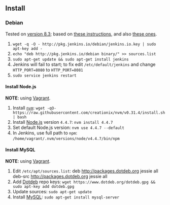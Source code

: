 ## Install

### Debian

Tested on [version 8.3](https://www.debian.org/News/2016/20160123); based on [these instructions](http://pkg.jenkins-ci.org/debian/), and also [these ones](https://wiki.jenkins-ci.org/display/JENKINS/Installing+Jenkins+on+Ubuntu).

1. `wget -q -O - http://pkg.jenkins.io/debian/jenkins.io.key | sudo apt-key add -`
2. `echo "deb http://pkg.jenkins.io/debian binary/" >> sources.list`
3. `sudo apt-get update && sudo apt-get install jenkins`
4. Jenkins will fail to start; to fix edit `/etc/default/jenkins` and change `HTTP_PORT=8080` to `HTTP_PORT=8081`
5. `sudo service jenkins restart`

#### Install Node.js

__NOTE__: using [Vagrant](https://www.vagrantup.com/).

1. Install [`nvm`](https://github.com/creationix/nvm): `wget -qO- https://raw.githubusercontent.com/creationix/nvm/v0.31.4/install.sh | bash`
2. Install [Node.js](http://nodejs.org/) version `4.4.7`: `nvm install 4.4.7`
3. Set default Node.js version: `nvm use 4.4.7 --default`
4. In Jenkins, use full path to `npm`: `/home/vagrant/.nvm/versions/node/v4.4.7/bin/npm`

#### Install MySQL

__NOTE__: using [Vagrant](https://www.vagrantup.com/).

1. Edit `/etc/apt/sources.list`:
        deb http://packages.dotdeb.org jessie all
        deb-src http://packages.dotdeb.org jessie all
2. Add [Dotdeb](https://www.dotdeb.org/instructions/) repo keys: `wget https://www.dotdeb.org/dotdeb.gpg && sudo apt-key add dotdeb.gpg`
3. Update sources: `sudo apt-get update`
4. Install [MySQL](https://www.mysql.com/): `sudo apt-get install mysql-server`
